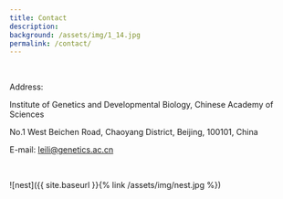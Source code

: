 ```yaml
---
title: Contact
description:   
background: /assets/img/1_14.jpg
permalink: /contact/
---
```


&nbsp;
&nbsp;
&nbsp;

Address: 

Institute of Genetics and Developmental Biology, Chinese Academy of Sciences

No.1 West Beichen Road, Chaoyang District, Beijing, 100101, China

E-mail: <leili@genetics.ac.cn>

&nbsp;
&nbsp;
&nbsp;

![nest]({{ site.baseurl }}{% link /assets/img/nest.jpg %})
